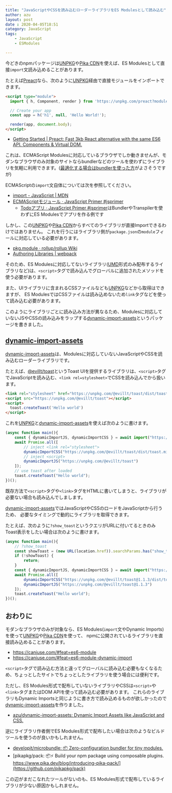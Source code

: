 ```yaml
---
title: "JavaScriptやCSSを読み込むローダーライブラリをES Modulesとして読み込む"
author: azu
layout: post
date : 2020-04-05T18:51
category: JavaScript
tags:
    - JavaScript
    - ESModules

---
```


今どきのnpmパッケージは[UNPKG](https://unpkg.com/)や[Pika CDN](https://www.pika.dev/cdn)を使えば、ES Modulesとして直接`import`文読み込めることがあります。

たとえば[Preact](https://preactjs.com/)なら、次のように[UNPKG](https://unpkg.com/)経由で直接モジュールをインポートできます。

```html
<script type="module">
  import { h, Component, render } from 'https://unpkg.com/preact?module';

  // Create your app
  const app = h('h1', null, 'Hello World!');

  render(app, document.body);
</script>
```


- [Getting Started | Preact: Fast 3kb React alternative with the same ES6 API. Components & Virtual DOM.](https://preactjs.com/guide/v10/getting-started/)

これは、ECMAScript Modulesに対応しているブラウザでしか動きませんが、モダンなブラウザのみ対象のサイトならbundlerなどのツールを使わずにライブラリを気軽に利用できます。([最適化する場合はbundlerを使った方](https://docs.google.com/document/d/1ds9EEkcDGnt-iR8SAN-_7nsOfw7gsMfhZjzZ_QAIyjM/edit)がよさそうですが)

ECMAScriptの`import`文自体については次を参照してください。

- [import - JavaScript | MDN](https://developer.mozilla.org/ja/docs/Web/JavaScript/Reference/Statements/import)
- [ECMAScriptモジュール · JavaScript Primer #jsprimer](https://jsprimer.net/basic/module/)
    - [Todoアプリ · JavaScript Primer #jsprimer](https://jsprimer.net/use-case/todoapp/)はBundlerやTranspilerを使わずにES Modulesでアプリを作る例です

しかし、この[UNPKG](https://unpkg.com/)や[Pika CDN](https://www.pika.dev/cdn)からすべてのライブラリが直接Importできるわけではありません。
これを行うにはライブラリ側が`package.json`の`module`フィールに対応している必要があります。

- [pkg.module · rollup/rollup Wiki](https://github.com/rollup/rollup/wiki/pkg.module)
- [Authoring Libraries | webpack](https://webpack.js.org/guides/author-libraries/#final-steps)

そのため、ES Modulesに対応してないライブラリ([UMD](https://github.com/umdjs/umd)形式のみ配布するライブラリなど)は、`<script>`タグで読み込んでグローバルに追加されたメソッドを使う必要があります。

また、UIライブラリに含まれるCSSファイルなども[UNPKG](https://unpkg.com/)などから取得はできますが、
ES ModulesではCSSファイルは読み込めないため`link`タグなどを使って読み込む必要があります。

このようにライブラリごとに読み込み方法が異なるため、Modulesに対応していないJSやCSSの読み込みをラップする[dynamic-import-assets](https://github.com/azu/dynamic-import-assets)というパッケージを書きました。

## [dynamic-import-assets](https://github.com/azu/dynamic-import-assets)

[dynamic-import-assets](https://github.com/azu/dynamic-import-assets)は、Modulesに対応していないJavaScriptやCSSを読み込むローダーライブラリです。

たとえば、[@evillt/toast](https://toast.evila.me/)というToast UIを提供するライブラリは、`<script>`タグでJavaScriptを読み込む、`<link rel=stylesheet>`でCSSを読み込んでから扱います。

```html
<link rel="stylesheet" href="https://unpkg.com/@evillt/toast/dist/toast.min.css" />
<script src="https://unpkg.com/@evillt/toast"></script>
<script>
  toast.createToast('Hello world')
</script>
```

これを[UNPKG](https://unpkg.com/)と[dynamic-import-assets](https://github.com/azu/dynamic-import-assets)を使えば次のように書けます。

```js
(async function main(){
    const { dynamicImportJS, dynamicImportCSS } = await import("https://unpkg.com/dynamic-import-assets?module");
    await Promise.all([
        // inject <link rel="stylesheet">
        dynamicImportCSS("https://unpkg.com/@evillt/toast/dist/toast.min.css"),
        // inject <script>
        dynamicImportJS("https://unpkg.com/@evillt/toast")
    ]);
    // use toast after loaded 
    toast.createToast("Hello world");
})();
```

既存方法で`<script>`タグや`<link>`タグをHTMLに書いてしまうと、ライブラリが必要ない場合も読み込んでしまします。

[dynamic-import-assets](https://github.com/azu/dynamic-import-assets)ではJavaScriptやCSSのロードをJavaScriptから行うため、
必要なタイミングで動的にライブラリを取得できます。

たとえば、次のように`?show_toast`というクエリがURLに付いてるときのみToast表示をしたい場合は次のように書けます。

```js
(async function main(){
    // ?show_toast
    const showToast = (new URL(location.href)).searchParams.has("show_toast")
    if (!showToast) {
        return;
    }
    const { dynamicImportJS, dynamicImportCSS } = await import("https://unpkg.com/dynamic-import-assets@^1.0.0?module");
    await Promise.all([
        dynamicImportCSS("https://unpkg.com/@evillt/toast@1.1.3/dist/toast.min.css"),
        dynamicImportJS("https://unpkg.com/@evillt/toast@1.1.3")
    ]);
    toast.createToast("Hello world");
})();
```

## おわりに

モダンなブラウザのみが対象なら、ES Modules(`import`文やDynamic Imports)を使って[UNPKG](https://unpkg.com/)や[Pika CDN](https://www.pika.dev/cdn)を使って、
npmに公開されているライブラリを直接読み込めることがあります。

- <https://caniuse.com/#feat=es6-module>
- <https://caniuse.com/#feat=es6-module-dynamic-import>

`<script>`タグで読み込む方法と違ってグローバルに読み込む必要もなくなるため、ちょっとしたサイトでちょっとしたライブラリを使う場合には便利です。

ただし、ES Modules形式で配布していないライブラリやCSSは`<script>`や`<link>`タグまたはDOM APIを使って読み込む必要があります。
これらのライブラリもDynamic Importsと同じように書き方で読み込めるものが欲しかったので[dynamic-import-assets](https://github.com/azu/dynamic-import-assets)を作りました。

- [azu/dynamic-import-assets: Dynamic Import Assets like JavaScript and CSS.](https://github.com/azu/dynamic-import-assets)

逆にライブラリ作者側でES Modules形式で配布したい場合は次のようなビルドツールを使うのが良いかもしれません。

- [developit/microbundle: 📦 Zero-configuration bundler for tiny modules.](https://github.com/developit/microbundle)
- [pikapkg/pack: 📦⚡️ Build your npm package using composable plugins. https://www.pika.dev/blog/introducing-pika-pack/](https://github.com/pikapkg/pack)

この辺がまだこなれたツールがないのも、ES Modules形式で配布しているライブラリが少ない原因かもしれません。